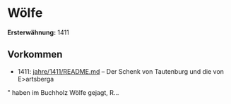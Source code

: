 # Wölfe

**Ersterwähnung:** 1411

## Vorkommen
- 1411: [jahre/1411/README.md](../jahre/1411/README.md) – Der Schenk von Tautenburg und die von E>artsberga

" haben im Buchholz Wölfe gejagt, R...
